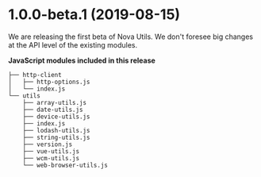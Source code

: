 # 1.0.0-beta.1 (2019-08-15)

We are releasing the first beta of Nova Utils. We don't foresee big changes at the API level of the existing modules.

**JavaScript modules included in this release**

```
├── http-client
│   ├── http-options.js
│   └── index.js
└── utils
    ├── array-utils.js
    ├── date-utils.js
    ├── device-utils.js
    ├── index.js
    ├── lodash-utils.js
    ├── string-utils.js
    ├── version.js
    ├── vue-utils.js
    ├── wcm-utils.js
    └── web-browser-utils.js
```
